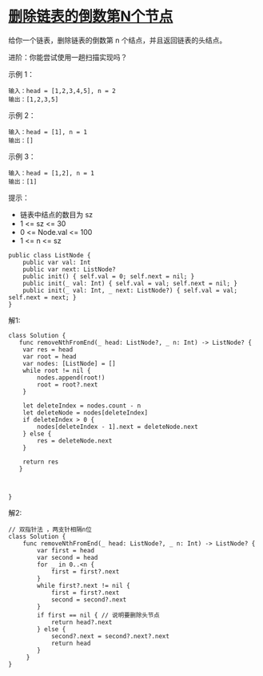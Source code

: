 
# [删除链表的倒数第N个节点](https://leetcode-cn.com/problems/remove-nth-node-from-end-of-list/)

给你一个链表，删除链表的倒数第 n 个结点，并且返回链表的头结点。

进阶：你能尝试使用一趟扫描实现吗？



示例 1：

```
输入：head = [1,2,3,4,5], n = 2
输出：[1,2,3,5]
```
示例 2：
```
输入：head = [1], n = 1
输出：[]
```
示例 3：
```
输入：head = [1,2], n = 1
输出：[1]
```

提示：

* 链表中结点的数目为 sz
* 1 <= sz <= 30
* 0 <= Node.val <= 100
* 1 <= n <= sz


```
public class ListNode {
    public var val: Int
    public var next: ListNode?
    public init() { self.val = 0; self.next = nil; }
    public init(_ val: Int) { self.val = val; self.next = nil; }
    public init(_ val: Int, _ next: ListNode?) { self.val = val; self.next = next; }
}
```

解1:
```
class Solution {
   func removeNthFromEnd(_ head: ListNode?, _ n: Int) -> ListNode? {
    var res = head
    var root = head
    var nodes: [ListNode] = []
    while root != nil {
        nodes.append(root!)
        root = root?.next
    }

    let deleteIndex = nodes.count - n
    let deleteNode = nodes[deleteIndex]
    if deleteIndex > 0 {
        nodes[deleteIndex - 1].next = deleteNode.next
    } else {
        res = deleteNode.next
    }

    return res
   }



}
```


解2:
```
// 双指针法 ，两支针相隔n位
class Solution {
    func removeNthFromEnd(_ head: ListNode?, _ n: Int) -> ListNode? {
        var first = head
        var second = head
        for _ in 0..<n {
            first = first?.next
        }
        while first?.next != nil {
            first = first?.next
            second = second?.next
        }
        if first == nil { // 说明要删除头节点
            return head?.next
        } else {
            second?.next = second?.next?.next
            return head
        }
     }
}
```
